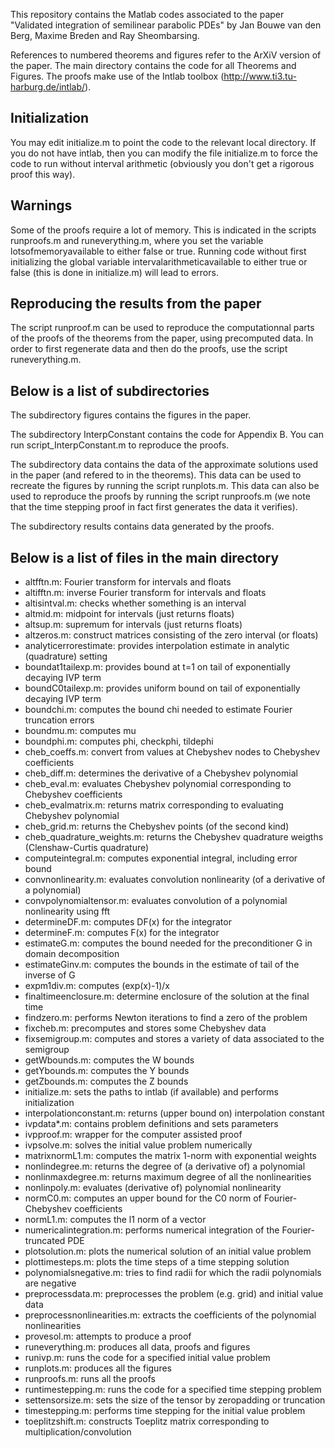 This repository contains the Matlab codes associated to the paper "Validated integration of semilinear parabolic PDEs" by Jan Bouwe van den Berg, Maxime Breden and Ray Sheombarsing.

References to numbered theorems and figures refer to the ArXiV version of the paper. The main directory contains the code for all Theorems and Figures.
The proofs make use of the Intlab toolbox (http://www.ti3.tu-harburg.de/intlab/).

## Initialization

You may edit initialize.m to point the code to the relevant local directory. If you do not have intlab, then you can modify the file initialize.m
to force the code to run without interval arithmetic (obviously you don't get a rigorous proof this way).

## Warnings

Some of the proofs require a lot of memory. This is indicated in the scripts runproofs.m and runeverything.m, where you set the variable 
lotsofmemoryavailable to either false or true. Running code without first initializing the global variable intervalarithmeticavailable to either true or false (this is done in initialize.m) will lead to errors.

## Reproducing the results from the paper

The script runproof.m can be used to reproduce the computationnal parts of the proofs of the theorems from the paper, using precomputed data.
In order to first regenerate data and then do the proofs, use the script runeverything.m.

## Below is a list of subdirectories 

The subdirectory figures contains the figures in the paper.

The subdirectory InterpConstant contains the code for Appendix B.
You can run script_InterpConstant.m to reproduce the proofs.

The subdirectory data contains the data of the approximate solutions
used in the paper (and refered to in the theorems).
This data can be used to recreate the figures 
by running the script runplots.m. This data can also be used to reproduce the proofs 
by running the script runproofs.m (we note that the time stepping proof in fact first generates the data it verifies).

The subdirectory results contains data generated by the proofs.


##  Below is a list of files in the main directory


- altfftn.m: Fourier transform for intervals and floats
- altifftn.m: inverse Fourier transform for intervals and floats
- altisintval.m: checks whether something is an interval
- altmid.m: midpoint for intervals (just returns floats)
- altsup.m: supremum for intervals (just returns floats)
- altzeros.m: construct matrices consisting of the zero interval (or floats)
- analyticerrorestimate: provides interpolation estimate in analytic (quadrature) setting
- boundat1tailexp.m: provides bound at t=1 on tail of exponentially decaying IVP term
- boundC0tailexp.m: provides uniform bound on tail of exponentially decaying IVP term
- boundchi.m: computes the bound chi needed to estimate Fourier truncation errors
- boundmu.m: computes mu
- boundphi.m: computes phi, checkphi, tildephi
- cheb_coeffs.m: convert from values at Chebyshev nodes to Chebyshev coefficients
- cheb_diff.m: determines the derivative of a Chebyshev polynomial
- cheb_eval.m: evaluates Chebyshev polynomial corresponding to Chebyshev coefficients
- cheb_evalmatrix.m: returns matrix corresponding to evaluating Chebyshev polynomial
- cheb_grid.m: returns the Chebyshev points (of the second kind)
- cheb_quadrature_weights.m: returns the Chebyshev quadrature weigths (Clenshaw-Curtis quadrature)
- computeintegral.m: computes exponential integral, including error bound
- convnonlinearity.m: evaluates convolution nonlinearity (of a derivative of a polynomial)
- convpolynomialtensor.m: evaluates convolution of a polynomial nonlinearity using fft
- determineDF.m: computes DF(x) for the integrator
- determineF.m: computes F(x) for the integrator
- estimateG.m: computes the bound needed for the preconditioner G in domain decomposition
- estimateGinv.m: computes the bounds in the estimate of tail of the inverse of G
- expm1div.m: computes (exp(x)-1)/x
- finaltimeenclosure.m: determine enclosure of the solution at the final time
- findzero.m: performs Newton iterations to find a zero of the problem
- fixcheb.m: precomputes and stores some Chebyshev data
- fixsemigroup.m: computes and stores a variety of data associated to the semigroup
- getWbounds.m: computes the W bounds
- getYbounds.m: computes the Y bounds
- getZbounds.m: computes the Z bounds
- initialize.m: sets the paths to intlab (if available) and performs initialization 
- interpolationconstant.m: returns (upper bound on) interpolation constant
- ivpdata*.m: contains problem definitions and sets parameters
- ivpproof.m: wrapper for the computer assisted proof
- ivpsolve.m: solves the initial value problem numerically
- matrixnormL1.m: computes the matrix 1-norm with exponential weights
- nonlindegree.m: returns the degree of (a derivative of) a polynomial
- nonlinmaxdegree.m: returns maximum degree of all the nonlinearities
- nonlinpoly.m: evaluates (derivative of) polynomial nonlinearity 
- normC0.m: computes an upper bound for the C0 norm of Fourier-Chebyshev coefficients
- normL1.m: computes the l1 norm of a vector
- numericalintegration.m: performs numerical integration of the Fourier-truncated PDE
- plotsolution.m: plots the numerical solution of an initial value problem
- plottimesteps.m: plots the time steps of a time stepping solution
- polynomialsnegative.m: tries to find radii for which the radii polynomials are negative
- preprocessdata.m: preprocesses the problem (e.g. grid) and initial value data
- preprocessnonlinearities.m: extracts the coefficients of the polynomial nonlinearities
- provesol.m: attempts to produce a proof 
- runeverything.m: produces all data, proofs and figures
- runivp.m: runs the code for a specified initial value problem
- runplots.m: produces all the figures
- runproofs.m: runs all the proofs
- runtimestepping.m: runs the code for a specified time stepping problem
- settensorsize.m: sets the size of the tensor by zeropadding or truncation
- timestepping.m: performs time stepping for the initial value problem
- toeplitzshift.m: constructs Toeplitz matrix corresponding to multiplication/convolution
